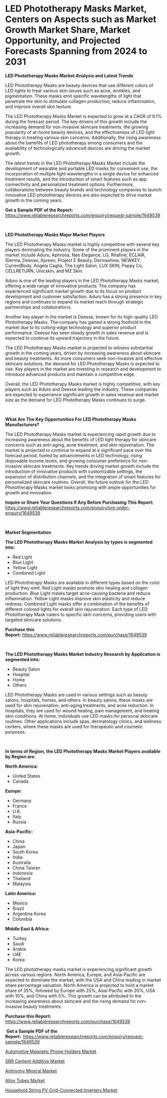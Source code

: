 <p><h1>LED Phototherapy Masks Market, Centers on Aspects such as Market Growth Market Share, Market Opportunity, and Projected Forecasts Spanning from 2024 to 2031</h1></p><p><strong>LED Phototherapy Masks Market Analysis and Latest Trends</strong></p>
<p><p>LED Phototherapy Masks are beauty devices that use different colors of LED lights to treat various skin issues such as acne, wrinkles, and pigmentation. These masks emit specific wavelengths of light that penetrate the skin to stimulate collagen production, reduce inflammation, and improve overall skin texture.</p><p>The LED Phototherapy Masks Market is expected to grow at a CAGR of 8.1% during the forecast period. The key drivers of this growth include the increasing demand for non-invasive skincare treatments, the growing popularity of at-home beauty devices, and the effectiveness of LED light therapy in treating various skin concerns. Additionally, the rising awareness about the benefits of LED phototherapy among consumers and the availability of technologically advanced devices are driving the market growth.</p><p>The latest trends in the LED Phototherapy Masks Market include the development of wearable and portable LED masks for convenient use, the incorporation of multiple light wavelengths in a single device for enhanced treatment results, and the introduction of smart features such as app connectivity and personalized treatment options. Furthermore, collaborations between beauty brands and technology companies to launch innovative LED phototherapy devices are also expected to drive market growth in the coming years.</p></p>
<p><strong>Get a Sample PDF of the Report:&nbsp;</strong> <a href="https://www.reliableresearchreports.com/enquiry/request-sample/1649539">https://www.reliableresearchreports.com/enquiry/request-sample/1649539</a></p>
<p>&nbsp;</p>
<p><strong>LED Phototherapy Masks Major Market Players</strong></p>
<p><p>The LED Phototherapy Masks market is highly competitive with several key players dominating the industry. Some of the prominent players in the market include Aduro, Aphrona, Neo Elegance, LG, Rhafine, ECLAIR, IDerma, Deesse, Xpreen, Project E Beauty, Dermashine, NEWKEY, CurrentBody, Angela Caglia, The Light Salon, LUX SKIN, Peppy Co, CELLRETURN, Unicskin, and MZ Skin.</p><p>Aduro is one of the leading players in the LED Phototherapy Masks market, offering a wide range of innovative products. The company has experienced significant market growth due to its focus on product development and customer satisfaction. Aduro has a strong presence in key regions and continues to expand its market reach through strategic partnerships and collaborations.</p><p>Another key player in the market is Deesse, known for its high-quality LED Phototherapy Masks. The company has gained a strong foothold in the market due to its cutting-edge technology and superior product performance. Deesse has seen steady growth in sales revenue and is expected to continue its upward trajectory in the future.</p><p>The LED Phototherapy Masks market is projected to witness substantial growth in the coming years, driven by increasing awareness about skincare and beauty treatments. As more consumers seek non-invasive and effective skincare solutions, the demand for LED Phototherapy Masks is expected to rise. Key players in the market are investing in research and development to introduce advanced products and maintain a competitive edge.</p><p>Overall, the LED Phototherapy Masks market is highly competitive, with key players such as Aduro and Deesse leading the industry. These companies are expected to experience significant growth in sales revenue and market size as the demand for LED Phototherapy Masks continues to surge.</p></p>
<p>&nbsp;</p>
<p><strong>What Are The Key Opportunities For LED Phototherapy Masks Manufacturers?</strong></p>
<p><p>The LED Phototherapy Masks market is experiencing rapid growth due to increasing awareness about the benefits of LED light therapy for skincare concerns such as anti-aging, acne treatment, and skin rejuvenation. The market is projected to continue to expand at a significant pace over the forecast period, fueled by advancements in LED technology, rising disposable income levels, and growing consumer preference for non-invasive skincare treatments. Key trends driving market growth include the introduction of innovative products with customizable settings, the expansion of distribution channels, and the integration of smart features for personalized skincare routines. Overall, the future outlook for the LED Phototherapy Masks market looks promising with ample opportunities for growth and innovation.</p></p>
<p><strong>Inquire or Share Your Questions If Any Before Purchasing This Report:</strong> <a href="https://www.reliableresearchreports.com/enquiry/pre-order-enquiry/1649539">https://www.reliableresearchreports.com/enquiry/pre-order-enquiry/1649539</a></p>
<p>&nbsp;</p>
<p><strong>Market Segmentation</strong></p>
<p><strong>The LED Phototherapy Masks Market Analysis by types is segmented into:</strong></p>
<p><ul><li>Red Light</li><li>Blue Light</li><li>Yellow Light</li><li>Combined Light</li></ul></p>
<p><p>LED Phototherapy Masks are available in different types based on the color of light they emit. Red Light masks promote skin healing and collagen production. Blue Light masks target acne-causing bacteria and reduce inflammation. Yellow Light masks improve skin elasticity and reduce redness. Combined Light masks offer a combination of the benefits of different colored lights for overall skin rejuvenation. Each type of LED Phototherapy Mask caters to specific skin concerns, providing users with targeted skincare solutions.</p></p>
<p><strong>Purchase this Report:&nbsp;</strong><a href="https://www.reliableresearchreports.com/purchase/1649539">https://www.reliableresearchreports.com/purchase/1649539</a></p>
<p>&nbsp;</p>
<p><strong>The LED Phototherapy Masks Market Industry Research by Application is segmented into:</strong></p>
<p><ul><li>Beauty Salon</li><li>Hospital</li><li>Home</li><li>Others</li></ul></p>
<p><p>LED Phototherapy Masks are used in various settings such as beauty salons, hospitals, homes, and others. In beauty salons, these masks are used for skin rejuvenation, anti-aging treatments, and acne reduction. In hospitals, they are used for wound healing, pain management, and treating skin conditions. At home, individuals use LED masks for personal skincare routines. Other applications include spas, dermatology clinics, and wellness centers, where these masks are used for therapeutic and cosmetic purposes.</p></p>
<p>&nbsp;</p>
<p><strong>In terms of Region, the LED Phototherapy Masks Market Players available by Region are:</strong></p>
<p>
    <p> <strong> North America: </strong>
        <ul>
            <li>United States</li>
            <li>Canada</li>
        </ul>
        </p> 
    <p> <strong> Europe: </strong>
        <ul>
            <li>Germany</li>
            <li>France</li>
            <li>U.K.</li>
            <li>Italy</li>
            <li>Russia</li>
        </ul>
        </p> 
    <p> <strong> Asia-Pacific: </strong>
        <ul>
            <li>China</li>
            <li>Japan</li>
            <li>South Korea</li>
            <li>India</li>
            <li>Australia</li>
            <li>China Taiwan</li>
            <li>Indonesia</li>
            <li>Thailand</li>
            <li>Malaysia</li>
        </ul>
        </p> 
    <p> <strong> Latin America: </strong>
        <ul>
            <li>Mexico</li>
            <li>Brazil</li>
            <li>Argentina Korea</li>
            <li>Colombia</li>
        </ul>
        </p> 
    <p> <strong> Middle East & Africa: </strong>
        <ul>
            <li>Turkey</li>
            <li>Saudi</li>
            <li>Arabia</li>
            <li>UAE</li>
            <li>Korea</li>
        </ul>
    </p>
    </p>
<p><p>The LED phototherapy masks market is experiencing significant growth across various regions. North America, Europe, and Asia-Pacific are expected to dominate the market, with the USA and China leading in market share percentage valuation. North America is projected to hold a market share of 35%, followed by Europe with 25%, Asia-Pacific with 20%, USA with 10%, and China with 5%. This growth can be attributed to the increasing awareness about skincare and the rising demand for non-invasive beauty treatments.</p></p>
<p><strong>Purchase this Report: </strong><a href="https://www.reliableresearchreports.com/purchase/1649539">https://www.reliableresearchreports.com/purchase/1649539</a></p>
<p>&nbsp;<strong>Get a Sample PDF of the Report:&nbsp;&nbsp;</strong><a href="https://www.reliableresearchreports.com/enquiry/request-sample/1649539">https://www.reliableresearchreports.com/enquiry/request-sample/1649539</a></p>
<p><strong></strong></p>
<p><p><a href="https://github.com/singletonthaxterkelliehr2df/Market-Research-Report-List-1/blob/main/automotive-magnetic-phone-holders-market.md">Automotive Magnetic Phone Holders Market</a></p><p><a href="https://medium.com/@evertkohler82/sbr-cement-additive-market-furnishes-information-on-market-share-market-trends-and-market-growth-3f100c6a662f">SBR Cement Additive Market</a></p><p><a href="https://medium.com/@marcoshoppe2023/antimony-mineral-market-comprehensive-assessment-by-type-application-and-geography-337622eb2dcb">Antimony Mineral Market</a></p><p><a href="https://medium.com/@evertkohler82/alloy-tubes-market-insights-into-market-cagr-market-trends-and-growth-strategies-fd635306b8fd">Alloy Tubes Market</a></p><p><a href="https://github.com/RichRobinson5/Market-Research-Report-List-3/blob/main/household-string-pv-grid-connected-inverters-market.md">Household String PV Grid-Connected Inverters Market</a></p></p>